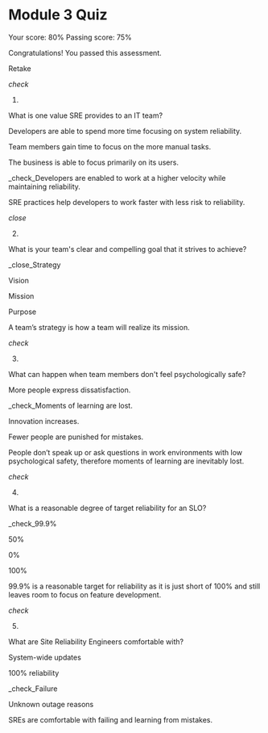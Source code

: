 # Module 3 Quiz

Your score: 80% Passing score: 75%

Congratulations! You passed this assessment.

Retake

_check_

1.

What is one value SRE provides to an IT team?

Developers are able to spend more time focusing on system reliability.

Team members gain time to focus on the more manual tasks.

The business is able to focus primarily on its users.

_check_Developers are enabled to work at a higher velocity while maintaining reliability.

SRE practices help developers to work faster with less risk to reliability.

_close_

2.

What is your team's clear and compelling goal that it strives to achieve?

_close_Strategy

Vision

Mission

Purpose

A team’s strategy is how a team will realize its mission.

_check_

3.

What can happen when team members don't feel psychologically safe?

More people express dissatisfaction.

_check_Moments of learning are lost.

Innovation increases.

Fewer people are punished for mistakes.

People don’t speak up or ask questions in work environments with low psychological safety, therefore moments of learning are inevitably lost.

_check_

4.

What is a reasonable degree of target reliability for an SLO?

_check_99.9%

50%

0%

100%

99.9% is a reasonable target for reliability as it is just short of 100% and still leaves room to focus on feature development.

_check_

5.

What are Site Reliability Engineers comfortable with?

System-wide updates

100% reliability

_check_Failure

Unknown outage reasons

SREs are comfortable with failing and learning from mistakes.